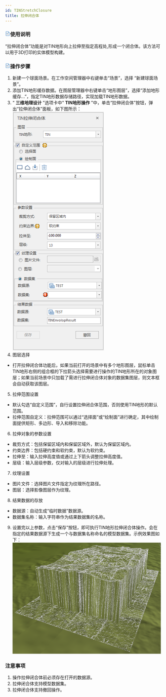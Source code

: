 ```yaml
---
id: TINStretchClosure
title: 拉伸闭合体
---
```

### ![](../../../img/read.gif)使用说明

“拉伸闭合体”功能是对TIN地形向上拉伸至指定高程处,形成一个闭合体。该方法可以用于3D打印的实体模型构建。

### ![](../../../img/read.gif)操作步骤

  1. 新建一个球面场景。在工作空间管理器中右键单击“场景”，选择 “新建球面场景”。
  2. 添加TIN地形缓存数据。在图层管理器中右键单击“地形图层”，选择“添加地形缓存…”，指定TIN地形数据存储路径，实现加载TIN地形数据。
  3. “ **三维地理设计** ”选项卡中“ **TIN地形操作** ”中，单击“拉伸闭合体”按钮，弹出“拉伸闭合体”面板，如下图所示：       
  ![](img/TINStrecthClosureDialog.png)  
  4. 图层选择 
  * 打开拉伸闭合体功能后，如果当前打开的场景中有多个地形图层，鼠标单击TIN地形右侧的组合框的下拉箭头选择需要进行操作的TIN地形所在的对象图层；如果当前场景中只加载了需进行拉伸闭合体对象的数据集图层，则文本框会自动获取该图层。
  5. 拉伸范围设置 
  * 默认勾选“自定义范围”，自行设置拉伸闭合体范围，否则使用TIN地形的默认范围。
  * 拉伸范围自定义：拉伸范围可以通过“选择面”或“绘制面”进行确定，其中绘制面提供矩形、多边形、导入和移除功能。
  6. 拉伸对象的参数设置 
  * 裁剪方式：包括保留区域内和保留区域外，默认为保留区域内。
  * 约束边界：包括硬约束和软约束，默认为软约束。
  * 拉伸至：输入拉伸高度值或通过上下箭头调整拉伸高度值。
  * 层级：输入层级参数，仅对输入的层级进行拉伸处理。
  7. 纹理设置
  * 图片文件：选择图片文件指定为纹理所在路径。
  * 图层：选择影像图层作为纹理。
  8. 结果数据的存放 
  * 数据源：自动生成“临时数据”数据源。
  * 数据集名称：输入字符串作为结果数据集的名称。
  9. 设置完以上参数，点击“保存”按钮，即可执行TIN地形拉伸闭合体操作。会在指定的结果数据源下生成一个与数据集名称命名的模型数据集。示例效果图如下：
![](img/TINStretchClosureResult.png) 
### 注意事项

  1. 操作拉伸闭合体前必须存在打开的数据源。
  2. 拉伸闭合体支持模型数据集。
  3. 拉伸闭合体支持撤回操作。



